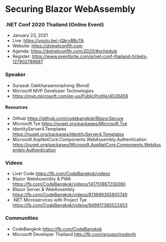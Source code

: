 # Securing Blazor WebAssembly

### .NET Conf 2020 Thailand (Online Event) 
- January 23, 2021
- Live: https://youtu.be/-iQkrvBBcTA
- Website: https://dotnetconfth.com
- Agenda: https://dotnetconfth.com/2020/#schedule
- Register: https://www.eventbrite.com/e/net-conf-thailand-tickets-127902789687

### Speaker
- Surasuk Oakkharaamonphong (Bond)
- Microsoft MVP Developer Technologies
- https://mvp.microsoft.com/en-us/PublicProfile/4028458

#### Resources
- Github https://github.com/codebangkok/BlazorSecure
- Microsoft.Tye https://nuget.org/packages/Microsoft.Tye
- IdentityServer4.Templates https://nuget.org/packages/IdentityServer4.Templates
- Microsoft.AspNetCore.Components.WebAssembly.Authentication https://nuget.org/packages/Microsoft.AspNetCore.Components.WebAssembly.Authentication

### Videos
- Live! Code https://fb.com/CodeBangkok/videos
- Blazor WebAssembly & PWA https://fb.com/CodeBangkok/videos/141751867230080
- Blazor Server & WebAssembly https://fb.com/CodeBangkok/videos/813699355805749
- .NET Microservices with Project Tye https://fb.com/CodeBangkok/videos/949917385522453

### Communities
- CodeBangkok https://fb.com/CodeBangkok
- Microsoft Developer Thailand http://fb.com/groups/msdevth